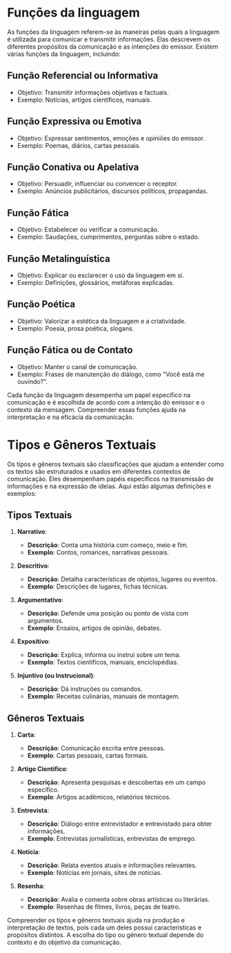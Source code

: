 # Funções da linguagem

As funções da linguagem referem-se às maneiras pelas quais a linguagem é utilizada para comunicar e transmitir informações. Elas descrevem os diferentes propósitos da comunicação e as intenções do emissor. Existem várias funções da linguagem, incluindo:

## **Função Referencial ou Informativa**
   - Objetivo: Transmitir informações objetivas e factuais.
   - Exemplo: Notícias, artigos científicos, manuais.

## **Função Expressiva ou Emotiva**
   - Objetivo: Expressar sentimentos, emoções e opiniões do emissor.
   - Exemplo: Poemas, diários, cartas pessoais.

## **Função Conativa ou Apelativa**
   - Objetivo: Persuadir, influenciar ou convencer o receptor.
   - Exemplo: Anúncios publicitários, discursos políticos, propagandas.

## **Função Fática**
   - Objetivo: Estabelecer ou verificar a comunicação.
   - Exemplo: Saudações, cumprimentos, perguntas sobre o estado.

## **Função Metalinguística**
   - Objetivo: Explicar ou esclarecer o uso da linguagem em si.
   - Exemplo: Definições, glossários, metáforas explicadas.

## **Função Poética**
   - Objetivo: Valorizar a estética da linguagem e a criatividade.
   - Exemplo: Poesia, prosa poética, slogans.

## **Função Fática ou de Contato**
   - Objetivo: Manter o canal de comunicação.
   - Exemplo: Frases de manutenção do diálogo, como "Você está me ouvindo?".

Cada função da linguagem desempenha um papel específico na comunicação e é escolhida de acordo com a intenção do emissor e o contexto da mensagem. Compreender essas funções ajuda na interpretação e na eficácia da comunicação.

# Tipos e Gêneros Textuais

Os tipos e gêneros textuais são classificações que ajudam a entender como os textos são estruturados e usados em diferentes contextos de comunicação. Eles desempenham papéis específicos na transmissão de informações e na expressão de ideias. Aqui estão algumas definições e exemplos:

## Tipos Textuais

1. **Narrativo**:
   - **Descrição**: Conta uma história com começo, meio e fim.
   - **Exemplo**: Contos, romances, narrativas pessoais.

2. **Descritivo**:
   - **Descrição**: Detalha características de objetos, lugares ou eventos.
   - **Exemplo**: Descrições de lugares, fichas técnicas.

3. **Argumentativo**:
   - **Descrição**: Defende uma posição ou ponto de vista com argumentos.
   - **Exemplo**: Ensaios, artigos de opinião, debates.

4. **Expositivo**:
   - **Descrição**: Explica, informa ou instrui sobre um tema.
   - **Exemplo**: Textos científicos, manuais, enciclopédias.

5. **Injuntivo (ou Instrucional)**:
   - **Descrição**: Dá instruções ou comandos.
   - **Exemplo**: Receitas culinárias, manuais de montagem.

## Gêneros Textuais

1. **Carta**:
   - **Descrição**: Comunicação escrita entre pessoas.
   - **Exemplo**: Cartas pessoais, cartas formais.

2. **Artigo Científico**:
   - **Descrição**: Apresenta pesquisas e descobertas em um campo específico.
   - **Exemplo**: Artigos acadêmicos, relatórios técnicos.

3. **Entrevista**:
   - **Descrição**: Diálogo entre entrevistador e entrevistado para obter informações.
   - **Exemplo**: Entrevistas jornalísticas, entrevistas de emprego.

4. **Notícia**:
   - **Descrição**: Relata eventos atuais e informações relevantes.
   - **Exemplo**: Notícias em jornais, sites de notícias.

5. **Resenha**:
   - **Descrição**: Avalia e comenta sobre obras artísticas ou literárias.
   - **Exemplo**: Resenhas de filmes, livros, peças de teatro.

Compreender os tipos e gêneros textuais ajuda na produção e interpretação de textos, pois cada um deles possui características e propósitos distintos. A escolha do tipo ou gênero textual depende do contexto e do objetivo da comunicação.
